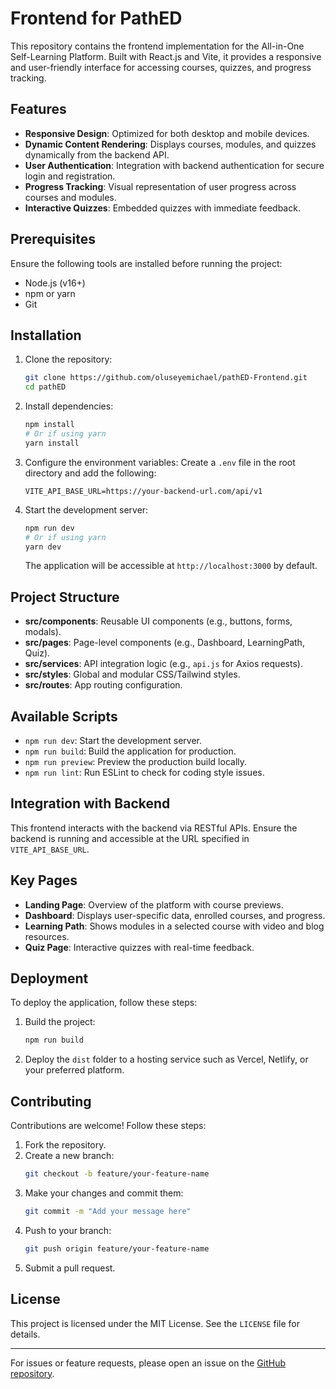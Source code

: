 # Frontend for PathED

This repository contains the frontend implementation for the All-in-One Self-Learning Platform. Built with React.js and Vite, it provides a responsive and user-friendly interface for accessing courses, quizzes, and progress tracking.

## Features

- **Responsive Design**: Optimized for both desktop and mobile devices.
- **Dynamic Content Rendering**: Displays courses, modules, and quizzes dynamically from the backend API.
- **User Authentication**: Integration with backend authentication for secure login and registration.
- **Progress Tracking**: Visual representation of user progress across courses and modules.
- **Interactive Quizzes**: Embedded quizzes with immediate feedback.

## Prerequisites

Ensure the following tools are installed before running the project:

- Node.js (v16+)
- npm or yarn
- Git

## Installation

1. Clone the repository:
   ```bash
   git clone https://github.com/oluseyemichael/pathED-Frontend.git
   cd pathED
   ```

2. Install dependencies:
   ```bash
   npm install
   # Or if using yarn
   yarn install
   ```

3. Configure the environment variables:
   Create a `.env` file in the root directory and add the following:
   ```env
   VITE_API_BASE_URL=https://your-backend-url.com/api/v1
   ```

4. Start the development server:
   ```bash
   npm run dev
   # Or if using yarn
   yarn dev
   ```

   The application will be accessible at `http://localhost:3000` by default.

## Project Structure

- **src/components**: Reusable UI components (e.g., buttons, forms, modals).
- **src/pages**: Page-level components (e.g., Dashboard, LearningPath, Quiz).
- **src/services**: API integration logic (e.g., `api.js` for Axios requests).
- **src/styles**: Global and modular CSS/Tailwind styles.
- **src/routes**: App routing configuration.

## Available Scripts

- `npm run dev`: Start the development server.
- `npm run build`: Build the application for production.
- `npm run preview`: Preview the production build locally.
- `npm run lint`: Run ESLint to check for coding style issues.

## Integration with Backend

This frontend interacts with the backend via RESTful APIs. Ensure the backend is running and accessible at the URL specified in `VITE_API_BASE_URL`.

## Key Pages

- **Landing Page**: Overview of the platform with course previews.
- **Dashboard**: Displays user-specific data, enrolled courses, and progress.
- **Learning Path**: Shows modules in a selected course with video and blog resources.
- **Quiz Page**: Interactive quizzes with real-time feedback.

## Deployment

To deploy the application, follow these steps:

1. Build the project:
   ```bash
   npm run build
   ```

2. Deploy the `dist` folder to a hosting service such as Vercel, Netlify, or your preferred platform.

## Contributing

Contributions are welcome! Follow these steps:

1. Fork the repository.
2. Create a new branch:
   ```bash
   git checkout -b feature/your-feature-name
   ```
3. Make your changes and commit them:
   ```bash
   git commit -m "Add your message here"
   ```
4. Push to your branch:
   ```bash
   git push origin feature/your-feature-name
   ```
5. Submit a pull request.

## License

This project is licensed under the MIT License. See the `LICENSE` file for details.

---

For issues or feature requests, please open an issue on the [GitHub repository](https://github.com/oluseyemichael/pathED-Frontend).
